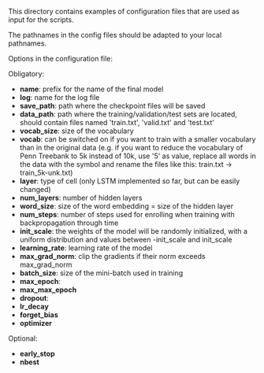 This directory contains examples of configuration files that are used as input for the scripts.

The pathnames in the config files should be adapted to your local pathnames.

Options in the configuration file:

Obligatory:
* **name**: prefix for the name of the final model
* **log**: name for the log file
* **save_path**: path where the checkpoint files will be saved
* **data_path**: path where the training/validation/test sets are located, should contain files named 'train.txt', 'valid.txt' and 'test.txt'
* **vocab_size**: size of the vocabulary
* **vocab**: can be switched on if you want to train with a smaller vocabulary than in the original data (e.g. if you want to reduce the vocabulary of Penn Treebank to 5k instead of 10k, use '5' as value, replace all words in the data with the <UNK> symbol and rename the files like this: train.txt -> train_5k-unk.txt)
* **layer**: type of cell (only LSTM implemented so far, but can be easily changed)
* **num_layers**: number of hidden layers
* **word_size**: size of the word embedding = size of the hidden layer
* **num_steps**: number of steps used for enrolling when training with backpropagation through time
* **init_scale**: the weights of the model will be randomly initialized, with a uniform distribution and values between -init_scale and init_scale
* **learning_rate**: learning rate of the model
* **max_grad_norm**: clip the gradients if their norm exceeds max_grad_norm
* **batch_size**: size of the mini-batch used in training
* **max_epoch**: 
* **max_max_epoch**
* **dropout**:
* **lr_decay**
* **forget_bias**
* **optimizer**

Optional:
* **early_stop**
* **nbest**


